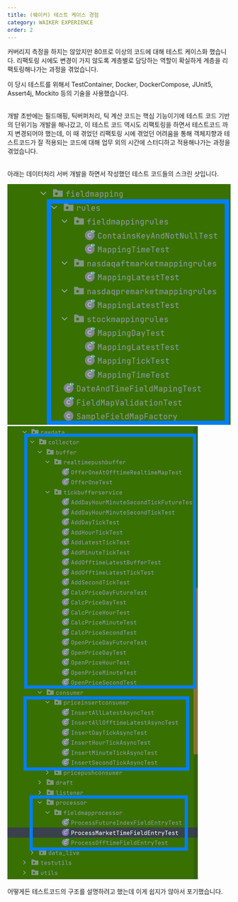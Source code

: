 ```yaml
---
title: (웨이커) 테스트 케이스 경험
category: WAIKER EXPERIENCE
order: 2
---
```


커버리지 측정을 하지는 않았지만 80프로 이상의 코드에 대해 테스트 케이스화 했습니다.
리팩토링 시에도 변경이 가지 않도록 계층별로 담당하는 역할이 확실하게 계층을 리팩토링해나가는 과정을 겪었습니다.<br>

이 당시 테스트를 위해서 TestContainer, Docker, DockerCompose, JUnit5, Assert4j, Mockito 등의 기술을 사용했습니다.<br>
<br>

개발 초반에는 필드매핑, 틱버퍼처리, 틱 계산 코드는 핵심 기능이기에 테스트 코드 기반의 단위기능 개발을 해나갔고, 이 테스트 코드 역시도 리팩토링을 하면서 테스트코드 까지 변경되어야 했는데, 이 때 겪었던 리팩토링 시에 겪었던 어려움을 통해 객체지향과 테스트코드가 잘 적용되는 코드에 대해 업무 외의 시간에 스터디하고 적용해나가는 과정을 겪었습니다.<br>
<br>

아래는 데이터처리 서버 개발을 하면서 작성했던 테스트 코드들의 스크린 샷입니다.

<img src="https://github.com/chagchagchag/intro/blob/main/_docs/img/4.WAIKER-EXPERIENCE/TESTCODE-FIELDMAPPING.png?raw=true"/>

<br>

<img src="https://github.com/chagchagchag/intro/blob/main/_docs/img/4.WAIKER-EXPERIENCE/TESTCODE-TICKBUFFER.png?raw=true"/>

<br>

어떻게든 테스트코드의 구조를 설명하려고 했는데 이게 쉽지가 않아서 포기했습니다.<br>
<br>
